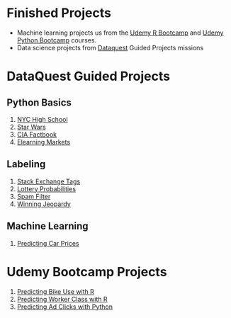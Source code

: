 # Finished Projects

* Machine learning projects us from the [Udemy R Bootcamp](https://www.udemy.com/data-science-and-machine-learning-bootcamp-with-r/) and [Udemy Python Bootcamp](https://www.udemy.com/python-for-data-science-and-machine-learning-bootcamp/) courses.
* Data science projects from [Dataquest](dataquest.io/) Guided Projects missions

# DataQuest Guided Projects

## Python Basics

1. [NYC High School](https://github.com/pomkos/Finished-Projects/tree/master/1.%20NYC%20High%20School)
2. [Star Wars](https://github.com/pomkos/Finished-Projects/tree/master/2.%20Star%20Wars%20Survey)
3. [CIA Factbook](https://github.com/pomkos/Finished-Projects/tree/master/3.%20CIA%20Factbook)
4. [Elearning Markets](https://github.com/pomkos/Finished-Projects/tree/master/4.%20Elearning%20Markets)

## Labeling
1. [Stack Exchange Tags](https://github.com/pomkos/Finished-Projects/tree/master/5.%20StackExchange%20Tags)
2. [Lottery Probabilities](https://github.com/pomkos/Finished-Projects/tree/master/6.%20Lottery%20Probabilities)
3. [Spam Filter](https://github.com/pomkos/Finished-Projects/tree/master/7.%20Spam%20Filter)
4. [Winning Jeopardy](https://github.com/pomkos/Finished-Projects/tree/master/8.%20Winning%20Jeopardy)

## Machine Learning
1. [Predicting Car Prices](https://github.com/pomkos/Finished-Projects/tree/master/9.%20Predicting%20Car%20Prices)

# Udemy Bootcamp Projects
1. [Predicting Bike Use with R](https://github.com/pomkos/Finished-Projects/tree/master/R/Linear%20Regression)
2. [Predicting Worker Class with R](https://github.com/pomkos/Finished-Projects/tree/master/R/Logistic%20Regression)
3. [Predicting Ad Clicks with Python](https://github.com/pomkos/Finished-Projects/tree/master/Python/Logistic%20Regression)
